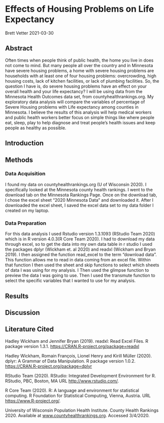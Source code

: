 Effects of Housing Problems on Life Expectancy
================
Brett Vetter
2021-03-30

## Abstract

Often times when people think of public health, the home you live in
does not come to mind. But many people all over the country and in
Minnesota have severe housing problems, a home with severe housing
problems are households with at least one of four housing problems:
overcrowding, high housing costs, lack of kitchen facilities, or lack of
plumbing facilities. So, the question I have is, do severe housing
problems have an effect on your overall health and your life expectancy?
I will be using data from the Minnesota Health Outcomes data set, from
countyhealthrankings.org. My exploratory data analysis will compare the
variables of percentage of Severe Housing problems with Life expectancy
among counties in Minnesota. I believe the results of this analysis will
help medical workers and public health workers better focus on simple
things like where people eat, sleep, play to help diagnose and treat
people’s health issues and keep people as healthy as possible.

## Introduction

## Methods

### Data Acquisition

I found my data on countyhealthrankings.org (U of Wisconsin 2020). I
specifically looked at the Minnesota county health rankings. I went to
the download tab on the Minnesota Rankings Page. Once on the download
tab, I chose the excel sheet “2020 Minnesota Data” and downloaded it.
After I downloaded the excel sheet, I saved the excel data set to my
data folder I created on my laptop.

### Data Preparation

For this data analysis I used Rstudio version 1.3.1093 (RStudio Team
2020) which is in R version 4.0.3(R Core Team 2020). I had to download
my data through excel, so to get the data into my own data table in r
studio I used the packages dplyr (Wickham et. al 2020) and readxl
(Wickham and Bryan 2019). I then assigned the function read\_excel to
the term “download data”. This function allows me to read in data coming
from an excel file. Within that function I then used the sheet and skip
functions to select which sheets of data I was using for my analysis. I
Then used the glimpse function to preview the data I was going to use.
Then I used the transmute function to select the specific variables that
I wanted to use for my analysis.

## Results

## Discussion

## Literature Cited

Hadley Wickham and Jennifer Bryan (2019). readxl: Read Excel Files. R
package version 1.3.1. <https://CRAN.R-project.org/package=readxl>

Hadley Wickham, Romain François, Lionel Henry and Kirill Müller (2020).
dplyr: A Grammar of Data Manipulation. R package version 1.0.2.
<https://CRAN.R-project.org/package=dplyr>

RStudio Team (2020). RStudio: Integrated Development Environment for R.
RStudio, PBC, Boston, MA URL <http://www.rstudio.com/>.

R Core Team (2020). R: A language and environment for statistical
computing. R Foundation for Statistical Computing, Vienna, Austria. URL
<https://www.R-project.org/>.

University of Wisconsin Population Health Institute. County Health
Rankings 2020. Available at www.countyhealthrankings.org. Accessed
3/4/2020.
